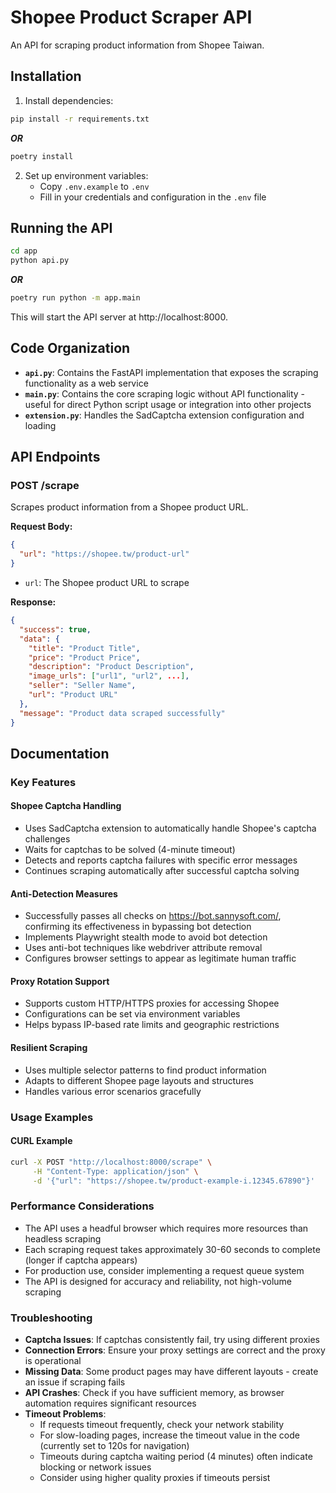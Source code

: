 # Shopee Product Scraper API

An API for scraping product information from Shopee Taiwan.

## Installation

1. Install dependencies:
```bash
pip install -r requirements.txt
```
***OR***
```bash
poetry install
```

2. Set up environment variables:
   - Copy `.env.example` to `.env`
   - Fill in your credentials and configuration in the `.env` file

## Running the API

```bash
cd app
python api.py
```
***OR***
```bash
poetry run python -m app.main
```

This will start the API server at http://localhost:8000.

## Code Organization

- **`api.py`**: Contains the FastAPI implementation that exposes the scraping functionality as a web service
- **`main.py`**: Contains the core scraping logic without API functionality - useful for direct Python script usage or integration into other projects
- **`extension.py`**: Handles the SadCaptcha extension configuration and loading

## API Endpoints

### POST /scrape

Scrapes product information from a Shopee product URL.

**Request Body:**
```json
{
  "url": "https://shopee.tw/product-url"
}
```

- `url`: The Shopee product URL to scrape

**Response:**
```json
{
  "success": true,
  "data": {
    "title": "Product Title",
    "price": "Product Price",
    "description": "Product Description",
    "image_urls": ["url1", "url2", ...],
    "seller": "Seller Name",
    "url": "Product URL"
  },
  "message": "Product data scraped successfully"
}
```

## Documentation

### Key Features

#### Shopee Captcha Handling
- Uses SadCaptcha extension to automatically handle Shopee's captcha challenges
- Waits for captchas to be solved (4-minute timeout)
- Detects and reports captcha failures with specific error messages
- Continues scraping automatically after successful captcha solving

#### Anti-Detection Measures
- Successfully passes all checks on https://bot.sannysoft.com/, confirming its effectiveness in bypassing bot detection
- Implements Playwright stealth mode to avoid bot detection
- Uses anti-bot techniques like webdriver attribute removal
- Configures browser settings to appear as legitimate human traffic

#### Proxy Rotation Support
- Supports custom HTTP/HTTPS proxies for accessing Shopee
- Configurations can be set via environment variables
- Helps bypass IP-based rate limits and geographic restrictions

#### Resilient Scraping
- Uses multiple selector patterns to find product information
- Adapts to different Shopee page layouts and structures
- Handles various error scenarios gracefully

### Usage Examples

#### CURL Example
```bash
curl -X POST "http://localhost:8000/scrape" \
     -H "Content-Type: application/json" \
     -d '{"url": "https://shopee.tw/product-example-i.12345.67890"}'
```

### Performance Considerations

- The API uses a headful browser which requires more resources than headless scraping
- Each scraping request takes approximately 30-60 seconds to complete (longer if captcha appears)
- For production use, consider implementing a request queue system
- The API is designed for accuracy and reliability, not high-volume scraping

### Troubleshooting

- **Captcha Issues**: If captchas consistently fail, try using different proxies
- **Connection Errors**: Ensure your proxy settings are correct and the proxy is operational
- **Missing Data**: Some product pages may have different layouts - create an issue if scraping fails
- **API Crashes**: Check if you have sufficient memory, as browser automation requires significant resources
- **Timeout Problems**: 
  - If requests timeout frequently, check your network stability
  - For slow-loading pages, increase the timeout value in the code (currently set to 120s for navigation)
  - Timeouts during captcha waiting period (4 minutes) often indicate blocking or network issues
  - Consider using higher quality proxies if timeouts persist